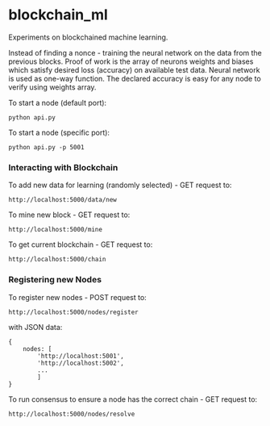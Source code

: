 # blockchain_ml
Experiments on blockchained machine learning.

Instead of finding a nonce - training the neural network on the data from the previous blocks. Proof of work is the array of neurons weights and biases which satisfy desired loss (accuracy) on available test data. Neural network is used as one-way function. The declared accuracy is easy for any node to verify using weights array. 

To start a node (default port):

```
python api.py
```

To start a node (specific port):

```
python api.py -p 5001
```

### Interacting with Blockchain

To add new data for learning (randomly selected) - GET request to:

```
http://localhost:5000/data/new
```

To mine new block - GET request to:

```
http://localhost:5000/mine
```

To get current blockchain - GET request to:

```
http://localhost:5000/chain
```

### Registering new Nodes

To register new nodes - POST request to:

```
http://localhost:5000/nodes/register
```

with JSON data: 

```
{
	nodes: [
	    'http://localhost:5001',
	    'http://localhost:5002',
	    ...
	    ]
}
```

To run consensus to ensure a node has the correct chain - GET request to:

```
http://localhost:5000/nodes/resolve
```
